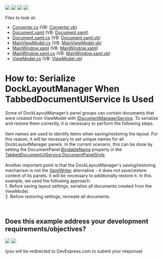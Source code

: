 <!-- default badges list -->
![](https://img.shields.io/endpoint?url=https://codecentral.devexpress.com/api/v1/VersionRange/128643881/14.1.6%2B)
[![](https://img.shields.io/badge/Open_in_DevExpress_Support_Center-FF7200?style=flat-square&logo=DevExpress&logoColor=white)](https://supportcenter.devexpress.com/ticket/details/T155653)
[![](https://img.shields.io/badge/📖_How_to_use_DevExpress_Examples-e9f6fc?style=flat-square)](https://docs.devexpress.com/GeneralInformation/403183)
[![](https://img.shields.io/badge/💬_Leave_Feedback-feecdd?style=flat-square)](#does-this-example-address-your-development-requirementsobjectives)
<!-- default badges end -->
<!-- default file list -->
*Files to look at*:

* [Converter.cs](./CS/Example2/Converter.cs) (VB: [Converter.vb](./VB/Example2/Converter.vb))
* [Document.xaml](./CS/Example2/Document.xaml) (VB: [Document.xaml](./VB/Example2/Document.xaml))
* [Document.xaml.cs](./CS/Example2/Document.xaml.cs) (VB: [Document.xaml.vb](./VB/Example2/Document.xaml.vb))
* [MainViewModel.cs](./CS/Example2/MainViewModel.cs) (VB: [MainViewModel.vb](./VB/Example2/MainViewModel.vb))
* [MainWindow.xaml](./CS/Example2/MainWindow.xaml) (VB: [MainWindow.xaml](./VB/Example2/MainWindow.xaml))
* [MainWindow.xaml.cs](./CS/Example2/MainWindow.xaml.cs) (VB: [MainWindow.xaml.vb](./VB/Example2/MainWindow.xaml.vb))
* [ViewModel.cs](./CS/Example2/ViewModel.cs) (VB: [ViewModel.vb](./VB/Example2/ViewModel.vb))
<!-- default file list end -->
# How to: Serialize DockLayoutManager When TabbedDocumentUIService Is Used


<p>Some of DockLayoutManager’s panel groups can contain documents that were created from ViewModel with <a href="https://documentation.devexpress.com/#WPF/CustomDocument18171">IDocumentManagerService</a>. To serialize and restore them correctly, it is necessary to perform the following steps.<br><br>Item names are used to identify items when saving/restoring the layout. For this reason, it will be necessary to set unique names for all DockLayoutManager panels. In the current scenario, this can be done by setting the DocumentPanel.<a href="https://documentation.devexpress.com/#WPF/DevExpressXpfDockingBaseLayoutItem_BindableNametopic">BindableName</a> property in the <a href="https://documentation.devexpress.com/#WPF/DevExpressXpfDockingTabbedDocumentUIService_DocumentPanelStyletopic">TabbedDocumentUIService.DocumentPanelStyle</a>.<br><br>Another important point is that the DockLayoutManager's saving/restoring mechanism is not the <a href="https://msdn.microsoft.com/en-us/library/system.windows.markup.xamlwriter%28v=vs.110%29.aspx">XamlWriter</a> alternative - it does not save/restore content of its panels. It will be necessary to additionally restore it. In this example, we used the following approach:<br>1. Before saving layout settings, serialize all documents created from the ViewModel.<br>2. Before restoring settings, recreate all documents.</p>

<br/>


<!-- feedback -->
## Does this example address your development requirements/objectives?

[<img src="https://www.devexpress.com/support/examples/i/yes-button.svg"/>](https://www.devexpress.com/support/examples/survey.xml?utm_source=github&utm_campaign=wpf-docklayoutmanager-serialize-docklayoutmanager-when-tabbeddocumentuiservice-is-used&~~~was_helpful=yes) [<img src="https://www.devexpress.com/support/examples/i/no-button.svg"/>](https://www.devexpress.com/support/examples/survey.xml?utm_source=github&utm_campaign=wpf-docklayoutmanager-serialize-docklayoutmanager-when-tabbeddocumentuiservice-is-used&~~~was_helpful=no)

(you will be redirected to DevExpress.com to submit your response)
<!-- feedback end -->
